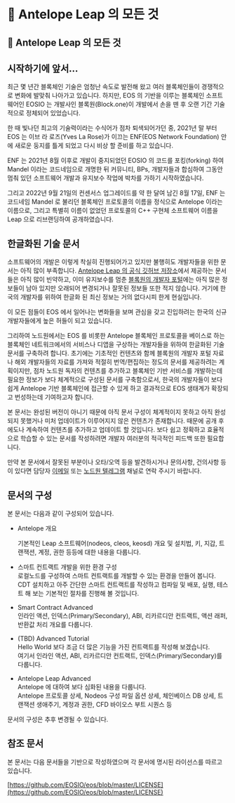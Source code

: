 # 🔎 Antelope Leap 의 모든 것

## 🔎 Antelope Leap 의 모든 것

## 시작하기에 앞서...

최근 몇 년간 블록체인 기술은 엄청난 속도로 발전해 왔고 여러 블록체인들이 경쟁적으로 변화에 발맞춰 나아가고 있습니다. 하지만, EOS 의 기반을 이루는 블록체인 소프트웨어인 EOSIO 는 개발사인 블록원(Block.one)이 개발에서 손을 뗀 후 오랜 기간 기술적으로 정체되어 있었습니다.&#x20;

한 때 빛나던 최고의 기술력이라는 수식어가 점차 퇴색되어가던 중, 2021년 말 부터 EOS 는 이브 라 로즈(Yves La Rose)가 이끄는 ENF(EOS Network Foundation) 안에 새로운 둥지를 틀게 되었고 다시 비상 할 준비를 하고 있습니다.

ENF 는 2021년 8월 이후로 개발이 중지되었던 EOSIO 의 코드를 포킹(forking) 하여 Mandel 이라는 코드네임으로 개명한 뒤 커뮤니티, BPs, 개발자들과 합심하여 그동안 멈춰 있던 소프트웨어 개발과 유지보수 작업에 박차를 가하기 시작하였습니다.

그리고 2022년 9월 21일의 컨센서스 업그레이드를 약 한 달여 남긴 8월 17일, ENF 는 코드네임 Mandel 로 불리던 블록체인 프로토콜의 이름을 정식으로 Antelope 이라는 이름으로, 그리고 특별히 이름이 없었던 프로토콜의 C++ 구현체 소프트웨어 이름을 Leap 으로 리브랜딩하여 공개하였습니다.

## 한글화된 기술 문서

소프트웨어의 개발은 이렇게 착실히 진행되어가고 있지만 불행히도 개발자들을 위한 문서는 아직 많이 부족합니다. [Antelope Leap 의 공식 깃허브 저장소](https://github.com/AntelopeIO/leap)에서 제공하는 문서들은 아직 많이 빈약하고, 이미 유지보수를 멈춘 [블록원의 개발자 포털](https://developers.eos.io/)에는 아직 많은 정보들이 남아 있지만 오래되어 변경되거나 잘못된 정보들 또한 적지 않습니다. 거기에 한국의 개발자를 위하여 한글화 된 최신 정보는 거의 없다시피 한게 현실입니다.

이 모든 점들이 EOS 에서 일어나는 변화들을 보며 관심을 갖고 진입하려는 한국의 신규 개발자들에게 높은 허들이 되고 있습니다.

그리하여 노드원에서는 EOS 를 비롯한 Antelope 블록체인 프로토콜을 베이스로 하는 블록체인 네트워크에서의 서비스나 디앱을 구상하는 개발자들을 위하여 한글화된 기술 문서를 구축하려 합니다. 초기에는 기초적인 컨텐츠와 함께 블록원의 개발자 포털 자료나 해외 개발자들의 자료를 가져와 적절히 번역/편집하는 정도의 문서를 제공하려는 계획이지만, 점차 노드원 독자의 컨텐츠를 추가하고 블록체인 기반 서비스를 개발하는데 필요한 정보가 보다 체계적으로 구성된 문서를 구축함으로서, 한국의 개발자들이 보다 쉽게 Antelope 기반 블록체인에 접근할 수 있게 하고 결과적으로 EOS 생태계가 확장되고 번성하는데 기여하고자 합니다.

본 문서는 완성된 버전이 아니기 때문에 아직 문서 구성이 체계적이지 못하고 아직 완성되지 못했거나 미처 업데이트가 이루어지지 않은 컨텐츠가 존재합니다. 때문에 공개 후에도나 계속하여 컨텐츠를 추가하고 업데이트 할 것입니다. 보다 쉽고 정확하고 효율적으로 학습할 수 있는 문서를 작성하려면 개발자 여러분의 적극적인 피드백 또한 필요합니다.&#x20;

만약 본 문서에서 잘못된 부분이나 오타/오역 등을 발견하시거나 문의사항, 건의사항 등이 있다면 담당자 [이메일](junhank@nodeone.io) 또는 [노드원 텔레그램](https://t.me/nodeone\_group) 채널로 연락 주시기 바랍니다.

## 문서의 구성

본 문서는 다음과 같이 구성되어 있습니다.

*   Antelope 개요

    기본적인 Leap 소프트웨어(nodeos, cleos, keosd) 개요 및 설치법, 키, 지갑, 트랜잭션, 계정, 권한 등등에 대한 내용을 다룹니다.
* 스마트 컨트랙트 개발을 위한 환경 구성\
  로컬노드를 구성하여 스마트 컨트랙트를 개발할 수 있는 환경을 만들어 봅니다. CDT 설치하고 아주 간단한 스마트 컨트랙트를 작성하고 컴파일 및 배포, 실행, 테스트 해 보는 기본적인 절차를 진행해 볼 것입니다.
* Smart Contract Advanced\
  인라인 액션, 인덱스(Primary/Secondary), ABI, 리카르디안 컨트랙트, 액션 래퍼, 반환값 처리 개요를 다룹니다.
* (TBD) Advanced Tutorial \
  Hello World 보다 조금 더 많은 기능을 가진 컨트랙트를 작성해 보겠습니다.\
  여기서 인라인 액션, ABI, 리카르디안 컨트랙트, 인덱스(Primary/Secondary)를 다룹니다.
* Antelope Leap Advanced\
  Antelope 에 대하여 보다 심화된 내용을 다룹니다.\
  Antelope 프로토콜 상세, Nodeos 구성 파일 옵션 상세, 체인베이스 DB 상세, 트랜잭션 생애주기, 계정과 권한, CFD 바이오스 부트 시퀀스 등

문서의 구성은 추후 변경될 수 있습니다.

## 참조 문서

본 문서는 다음 문서들을 기반으로 작성하였으며 각 문서에 명시된 라이선스를 따르고 있습니다.

[https://github.com/EOSIO/eos/blob/master/LICENSE](https://github.com/EOSIO/eos/blob/master/LICENSE)
